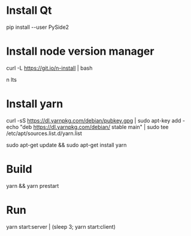 # Install Qt
pip install --user PySide2

# Install node version manager
curl -L https://git.io/n-install | bash

n lts

# Install yarn
curl -sS https://dl.yarnpkg.com/debian/pubkey.gpg | sudo apt-key add -
echo "deb https://dl.yarnpkg.com/debian/ stable main" | sudo tee /etc/apt/sources.list.d/yarn.list

sudo apt-get update && sudo apt-get install yarn

# Build
yarn && yarn prestart

# Run
yarn start:server | (sleep 3; yarn start:client)
